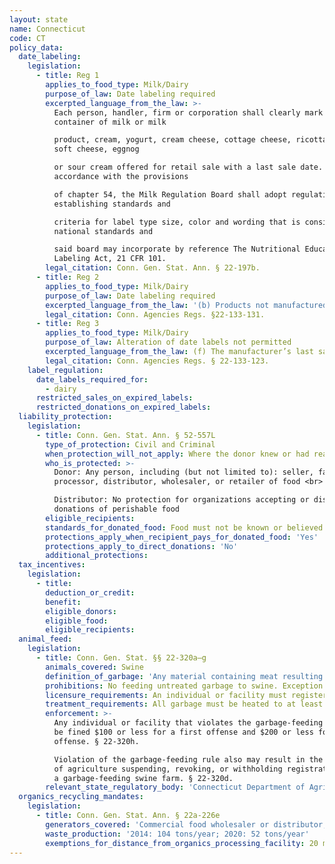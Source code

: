 ```yaml
---
layout: state
name: Connecticut
code: CT
policy_data:
  date_labeling:
    legislation:
      - title: Reg 1
        applies_to_food_type: Milk/Dairy
        purpose_of_law: Date labeling required
        excerpted_language_from_the_law: >-
          Each person, handler, firm or corporation shall clearly mark each
          container of milk or milk

          product, cream, yogurt, cream cheese, cottage cheese, ricotta cheese,
          soft cheese, eggnog

          or sour cream offered for retail sale with a last sale date. In
          accordance with the provisions

          of chapter 54, the Milk Regulation Board shall adopt regulations
          establishing standards and

          criteria for label type size, color and wording that is consistent with
          national standards and

          said board may incorporate by reference The Nutritional Education and
          Labeling Act, 21 CFR 101.
        legal_citation: Conn. Gen. Stat. Ann. § 22-197b.
      - title: Reg 2
        applies_to_food_type: Milk/Dairy
        purpose_of_law: Date labeling required
        excerpted_language_from_the_law: '(b) Products not manufactured, packaged and heat treated in a manner that makes the product safe to store at room temperature shall be conspicuously labeled with a last sale date. The last sale date shall be shown in contrasting color with the background. The last sale date shall be expressed as “sell by”, “last sale date” or “must be sold by”.'
        legal_citation: Conn. Agencies Regs. §22-133-131.
      - title: Reg 3
        applies_to_food_type: Milk/Dairy
        purpose_of_law: Alteration of date labels not permitted
        excerpted_language_from_the_law: (f) The manufacturer’s last sale date or expiration date shall not be altered in any way.
        legal_citation: Conn. Agencies Regs. § 22-133-123.
    label_regulation:
      date_labels_required_for:
        - dairy
      restricted_sales_on_expired_labels:
      restricted_donations_on_expired_labels:
  liability_protection:
    legislation:
      - title: Conn. Gen. Stat. Ann. § 52-557L
        type_of_protection: Civil and Criminal
        when_protection_will_not_apply: Where the donor knew or had reasonable grounds to believe the food was adulterated or unfit for human consumption
        who_is_protected: >-
          Donor: Any person, including (but not limited to): seller, farmer,
          processor, distributor, wholesaler, or retailer of food <br>

          Distributor: No protection for organizations accepting or distributing
          donations of perishable food
        eligible_recipients:
        standards_for_donated_food: Food must not be known or believed to be adulterated or unfit for human consumption
        protections_apply_when_recipient_pays_for_donated_food: 'Yes'
        protections_apply_to_direct_donations: 'No'
        additional_protections:
  tax_incentives:
    legislation:
      - title:
        deduction_or_credit:
        benefit:
        eligible_donors:
        eligible_food:
        eligible_recipients:
  animal_feed:
    legislation:
      - title: Conn. Gen. Stat. §§ 22-320a–g
        animals_covered: Swine
        definition_of_garbage: 'Any material containing meat resulting from the handling, preparation, cooking and consumption of foods including animal carcasses or parts thereof, but the term “garbage” shall not apply to waste materials from slaughterhouses which go directly to rendering plants for processing. § 22-320a.'
        prohibitions: No feeding untreated garbage to swine. Exception for individuals feeding household garbage. §§ 22-320a–g.
        licensure_requirements: An individual or facility must register with the state before feeding garbage to swine. § 22-320c.
        treatment_requirements: All garbage must be heated to at least 212 degrees Fahrenheit or boiling point for at least 30 minutes or else treated in some other manner approved by the state. §§ 22-320b–g.
        enforcement: >-
          Any individual or facility that violates the garbage-feeding rule will
          be fined $100 or less for a first offense and $200 or less for a second
          offense. § 22-320h.

          Violation of the garbage-feeding rule also may result in the department
          of agriculture suspending, revoking, or withholding registration from
          a garbage-feeding swine farm. § 22-320d.
        relevant_state_regulatory_body: 'Connecticut Department of Agriculture (§ 22-320a), <a href="http://www.ct.gov/doag/site/default.asp" target="_blank">http://www.ct.gov/doag/site/default.asp</a>.'
  organics_recycling_mandates:
    legislation:
      - title: Conn. Gen. Stat. Ann. § 22a-226e
        generators_covered: 'Commercial food wholesaler or distributor, industrial food manufacturer or processor, supermarket, resort or conference center.'
        waste_production: '2014: 104 tons/year; 2020: 52 tons/year'
        exemptions_for_distance_from_organics_processing_facility: 20 miles
---
```

